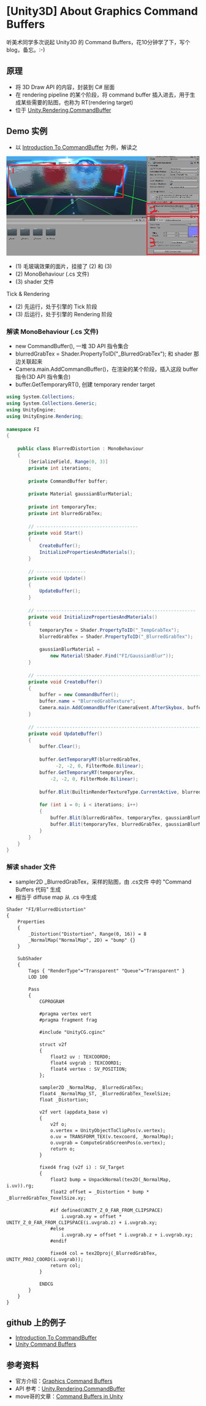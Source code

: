 # [Unity3D] About Graphics Command Buffers

听美术同学多次说起 Unity3D 的 Command Buffers，花10分钟学了下，写个 blog，备忘。:-)


## 原理

 * 将 3D Draw API 的内容，封装到 C# 层面
 * 在 rendering pipeline 的某个阶段，将 command buffer 插入进去，用于生成某些需要的贴图，也称为 RT(rendering target)
 * 位于 [Unity.Rendering.CommandBuffer][2]


## Demo 实例

 * 以 [Introduction To CommandBuffer][3] 为例，解读之

![](images/2019_04_21_about_command_buffers/demo-layout.png)

 * (1) 毛玻璃效果的面片，挂接了 (2) 和 (3)
 * (2) MonoBehaviour (.cs 文件)
 * (3) shader 文件

Tick & Rendering

 * (2) 先运行，处于引擎的 Tick 阶段
 * (3) 后运行，处于引擎的 Rendering 阶段


### 解读 MonoBehaviour (.cs 文件)

 * new CommandBuffer(), 一堆 3D API 指令集合
 * blurredGrabTex = Shader.PropertyToID("_BlurredGrabTex"); 和 shader 那边关联起来
 * Camera.main.AddCommandBuffer()，在渲染的某个阶段，插入这段 buffer 指令(3D API 指令集合)
 * buffer.GetTemporaryRT(), 创建 temporary render target

```C#
using System.Collections;
using System.Collections.Generic;
using UnityEngine;
using UnityEngine.Rendering;

namespace FI
{

    public class BlurredDistortion : MonoBehaviour
    {
        [SerializeField, Range(0, 3)]
        private int iterations;

        private CommandBuffer buffer;

        private Material gaussianBlurMaterial;

        private int temporaryTex;
        private int blurredGrabTex;

        // -------------------------------------
        private void Start()
        {
            CreateBuffer();
            InitializePropertiesAndMaterials();
        }

        // ------------------
        private void Update()
        {
            UpdateBuffer();
        }

        // ----------------------------------------------------------
        private void InitializePropertiesAndMaterials()
        {
            temporaryTex = Shader.PropertyToID("_TempGrabTex");
            blurredGrabTex = Shader.PropertyToID("_BlurredGrabTex");

            gaussianBlurMaterial =
                new Material(Shader.Find("FI/GaussianBlur"));
        }

        // ---------------------------------------------------------------
        private void CreateBuffer()
        {
            buffer = new CommandBuffer();
            buffer.name = "BlurredGrabTexture";
            Camera.main.AddCommandBuffer(CameraEvent.AfterSkybox, buffer);
        }

        // --------------------------------------------------------------------------
        private void UpdateBuffer()
        {
            buffer.Clear();

            buffer.GetTemporaryRT(blurredGrabTex,
                  -2, -2, 0, FilterMode.Bilinear);
            buffer.GetTemporaryRT(temporaryTex,
                -2, -2, 0, FilterMode.Bilinear);

            buffer.Blit(BuiltinRenderTextureType.CurrentActive, blurredGrabTex);

            for (int i = 0; i < iterations; i++)
            {
                buffer.Blit(blurredGrabTex, temporaryTex, gaussianBlurMaterial, 0);
                buffer.Blit(temporaryTex, blurredGrabTex, gaussianBlurMaterial, 1);
            }
        }
    }
}
```


### 解读 shader 文件

 * sampler2D _BlurredGrabTex，采样的贴图，由 .cs文件 中的 "Command Buffers 代码" 生成
 * 相当于 diffuse map 从 .cs 中生成

```Cg
Shader "FI/BlurredDistortion"
{
	Properties
	{
		_Distortion("Distortion", Range(0, 16)) = 8
		_NormalMap("NormalMap", 2D) = "bump" {}
	}

	SubShader
	{
		Tags { "RenderType"="Transparent" "Queue"="Transparent" }
		LOD 100

		Pass
		{
			CGPROGRAM

			#pragma vertex vert
			#pragma fragment frag
			
			#include "UnityCG.cginc"

			struct v2f
			{
				float2 uv : TEXCOORD0;
				float4 uvgrab : TEXCOORD1;
				float4 vertex : SV_POSITION;
			};

			sampler2D _NormalMap, _BlurredGrabTex;
			float4 _NormalMap_ST, _BlurredGrabTex_TexelSize;
			float _Distortion;

			v2f vert (appdata_base v)
			{
				v2f o;
				o.vertex = UnityObjectToClipPos(v.vertex);
				o.uv = TRANSFORM_TEX(v.texcoord, _NormalMap);
				o.uvgrab = ComputeGrabScreenPos(o.vertex);
				return o;
			}
			
			fixed4 frag (v2f i) : SV_Target
			{
				float2 bump = UnpackNormal(tex2D(_NormalMap, i.uv)).rg;
				float2 offset = _Distortion * bump * _BlurredGrabTex_TexelSize.xy;

				#if defined(UNITY_Z_0_FAR_FROM_CLIPSPACE)
					i.uvgrab.xy = offset * UNITY_Z_0_FAR_FROM_CLIPSPACE(i.uvgrab.z) + i.uvgrab.xy;
				#else
					i.uvgrab.xy = offset * i.uvgrab.z + i.uvgrab.xy;
				#endif

				fixed4 col = tex2Dproj(_BlurredGrabTex, UNITY_PROJ_COORD(i.uvgrab));
				return col;
			}

			ENDCG
		}
	}
}
```


## github 上的例子

 * [Introduction To CommandBuffer][3]
 * [Unity Command Buffers][4]


## 参考资料

 * 官方介绍：[Graphics Command Buffers][1]
 * API 参考：[Unity.Rendering.CommandBuffer][2]
 * move哥的文章：[Command Buffers in Unity][5]


[1]:https://docs.unity3d.com/Manual/GraphicsCommandBuffers.html
[2]:https://docs.unity3d.com/ScriptReference/Rendering.CommandBuffer.html
[3]:https://github.com/faiguago/Introduction-To-CommandBuffer
[4]:https://github.com/colourmath/UnityCommandBuffers
[5]:https://mp.weixin.qq.com/s?__biz=MzUzMTI4NTA1Mw==&mid=2247484033&idx=1&sn=0beef47d2cf4c5def7c1fb121cefbeb3&chksm=fa4597d3cd321ec519418b3c6f8b4d4ff155f08de2fda253ffb3ae1afcb9d957562395991643&mpshare=1&scene=1&srcid=0421kZn7oEOMH4sPbbsUZAeJ&key=e0570729d1f6881061b626c5bf78a3f2ad5973f6b3971000665ab0230759c91cd37e0d66e11a0b3d08fbd0206ba841d9cc5564ae654fa6b58e1513cabfe5ea44a0e321cd42001fafecb75f7c508d5614&ascene=1&uin=MTgzNzQ3MDAw&devicetype=Windows+10&version=62060739&lang=zh_CN&pass_ticket=D0Mlpy00B7wI4ZIYAHt0p66oSi%2BIicrwpDtLJj0frf4%3D
